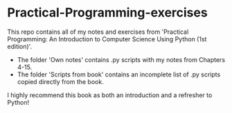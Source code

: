 # Practical-Programming-exercises

This repo contains all of my notes and exercises from 'Practical Programming: An Introduction to Computer Science Using Python (1st edition)'.
* The folder 'Own notes' contains .py scripts with my notes from Chapters 4-15.
* The folder 'Scripts from book' contains an incomplete list of .py scripts copied directly from the book.

I highly recommend this book as both an introduction and a refresher to Python!

